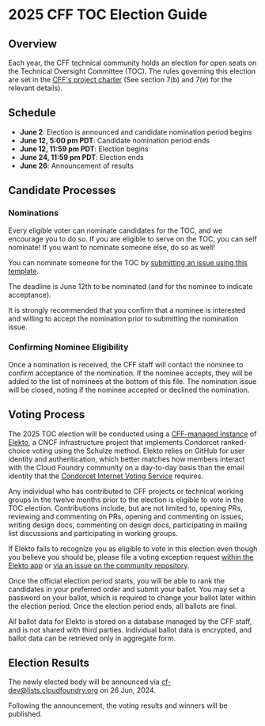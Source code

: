 # 2025 CFF TOC Election Guide


## Overview


Each year, the CFF technical community holds an election for open seats on the 
Technical Oversight Committee (TOC). The rules governing this election are set in the 
[CFF's project charter](../../../governing-board/charter.md) (See section 7(b) and 7(e)
for the relevant details).


## Schedule

- **June 2**: Election is announced and candidate nomination period begins
- **June 12, 5:00 pm PDT**: Candidate nomination period ends
- **June 12, 11:59 pm PDT**: Election begins
- **June 24, 11:59 pm PDT**: Election ends
- **June 26**: Announcement of results


## Candidate Processes


### Nominations


Every eligible voter can nominate candidates for the TOC, and we encourage you to do so. If you are 
eligible to serve on the TOC, you can self nominate! If you want to nominate someone else, do so as 
well! 


You can nominate someone for the TOC by [submitting an issue using this template](https://github.com/cloudfoundry/community/issues/new?assignees=&labels=election&template=toc-candidate-nomination.md&title=TOC+Candidate+Nomination+for+%5BPerson+Name%5D). 


The deadline is June 12th to be nominated (and for the nominee to indicate acceptance).


It is strongly recommended that you confirm that a nominee is interested and willing
to accept the nomination prior to submitting the nomination issue.


### Confirming Nominee Eligibility


Once a nomination is received, the CFF staff will contact the nominee to confirm acceptance
of the nomination. If the nominee accepts, they will be added to the list of nominees at the bottom
of this file. The nomination issue will be closed, noting if the nominee accepted or declined the 
nomination.


## Voting Process


The 2025 TOC election will be conducted using a [CFF-managed instance](https://elections.cloudfoundry.org) of [Elekto](https://elekto.dev), a CNCF infrastructure project
that implements Condorcet ranked-choice voting using the Schulze method. Elekto relies on GitHub
for user identity and authentication, which better matches how members interact with the Cloud
Foundry community on a day-to-day basis than the email identity that the [Condorcet Internet Voting
Service](https://civs1.civs.us/) requires.

Any individual who has contributed to CFF projects or technical working groups in the twelve months prior to the election is eligible to vote in the TOC election. Contributions include, but are not limited to, opening PRs, reviewing and commenting on PRs, opening and commenting on issues, writing design docs, commenting on design docs, participating in mailing list discussions and participating in working groups.

If Elekto fails to recognize you as eligible to vote in this election even though you believe you
should be, please file a voting exception request [within the Elekto app](https://elections.cloudfoundry.org/app/elections/2025---TOC/exception) or [via an issue on the
community repository](https://github.com/cloudfoundry/community/issues/new?assignees=&labels=election&template=request-to-be-elector-for-toc-election.md&title=Request+to+be+an+elector+for+TOC+election).

Once the official election period starts, you will be able to rank the candidates in your preferred
order and submit your ballot. You may set a password on your ballot, which is required to change
your ballot later within the election period. Once the election period ends, all ballots are final.

All ballot data for Elekto is stored on a database managed by the CFF staff, and is not shared with
third parties. Individual ballot data is encrypted, and ballot data can be retrieved only in
aggregate form.


## Election Results


The newly elected body will be announced via cf-dev@lists.cloudfoundry.org on 26 Jun, 2024.


Following the announcement, the voting results and winners will be published.
